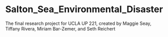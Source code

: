 # Salton_Sea_Environmental_Disaster
The final research project for UCLA UP 221, created by Maggie Seay, Tiffany Rivera, Miriam Bar-Zemer, and Seth Reichert
